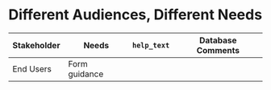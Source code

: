 # Different Audiences, Different Needs

| Stakeholder | Needs | `help_text` | Database Comments |
|------------|-------|-------------|--------------|
| End Users | Form guidance | &nbsp; | &nbsp; |
